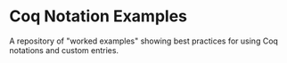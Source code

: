 # Coq Notation Examples

A repository of "worked examples" showing best practices for using Coq notations and custom entries.
